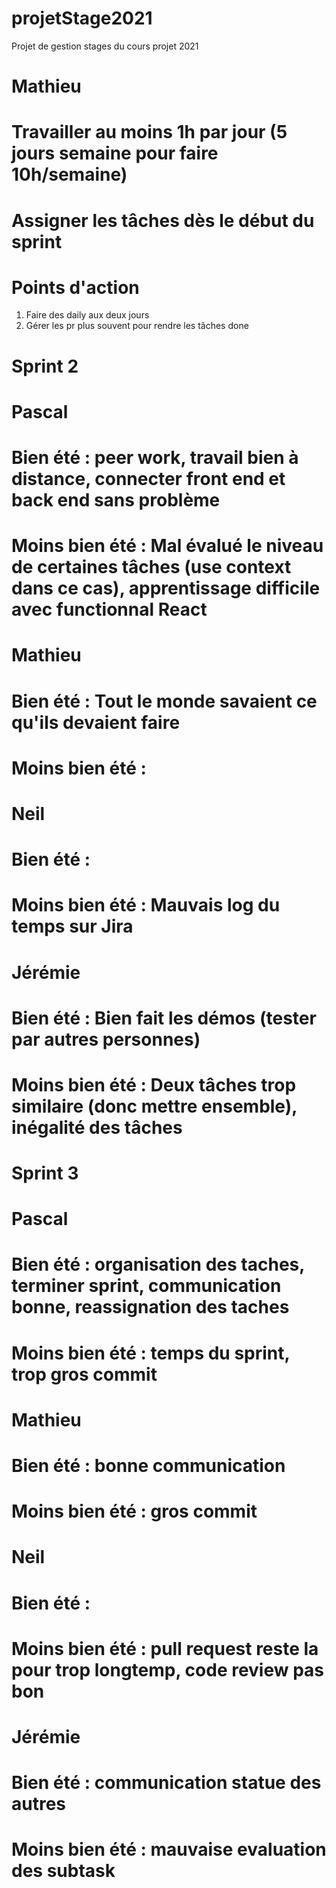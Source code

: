 # projetStage2021
Projet de gestion stages du cours projet 2021

# Mathieu
# Travailler au moins 1h par jour (5 jours semaine pour faire 10h/semaine)
# Assigner les tâches dès le début du sprint


# Points d'action
1. Faire des daily aux deux jours
2. Gérer les pr plus souvent pour rendre les tâches done


# Sprint 2

# Pascal
# Bien été :  peer work, travail bien à distance, connecter front end et back end sans problème
# Moins bien été : Mal évalué le niveau de certaines tâches (use context dans ce cas), apprentissage difficile avec functionnal React

# Mathieu
# Bien été : Tout le monde savaient ce qu'ils devaient faire
# Moins bien été : 

# Neil
# Bien été : 
# Moins bien été : Mauvais log du temps sur Jira


# Jérémie
# Bien été : Bien fait les démos (tester par autres personnes)
# Moins bien été : Deux tâches trop similaire (donc mettre ensemble), inégalité des tâches

# Sprint 3

# Pascal
# Bien été :  organisation des taches, terminer sprint, communication bonne, reassignation des taches
# Moins bien été : temps du sprint, trop gros commit

# Mathieu
# Bien été : bonne communication
# Moins bien été : gros commit

# Neil
# Bien été : 
# Moins bien été : pull request reste la pour trop longtemp, code review pas bon


# Jérémie
# Bien été : communication statue des autres 
# Moins bien été : mauvaise evaluation des subtask
